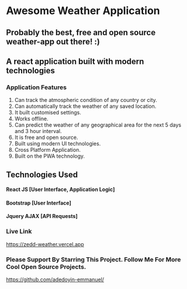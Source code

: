 # Awesome Weather Application

## Probably the best, free and open source weather-app out there! :)

## A react application built with modern technologies



### Application Features

1. Can track the atmospheric condition of any country or city.
2. Can automatically track the weather of any saved location.
3. It built customised settings.
4. Works offline.
5. Can predict the weather of any geographical area for the next 5 days and 3 hour interval.
6. It is free and open source.
7. Built using modern UI technologies.
8. Cross Platform Application.
9. Built on the PWA technology.


## Technologies Used

#### React JS [User Interface, Application Logic]
#### Bootstrap [User Interface]
#### Jquery AJAX [API Requests]


### Live Link 

https://zedd-weather.vercel.app

### Please Support By Starring This Project. Follow Me For More Cool Open Source Projects.

https://github.com/adedoyin-emmanuel/
